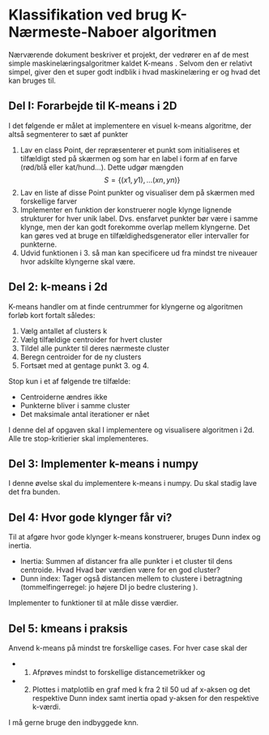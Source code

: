 # Klassifikation ved brug **K**-Nærmeste-Naboer algoritmen
Nærværende dokument beskriver et projekt, der vedrører en af de mest simple maskinelæringsalgoritmer kaldet K-means . Selvom den er relativt simpel, giver den et super godt indblik i hvad maskinelæring er og hvad det kan bruges til. 
## Del I: Forarbejde til K-means i 2D
I det følgende er målet at implementere en visuel k-means algoritme, der altså segmenterer to sæt af punkter

1. Lav en class Point, der repræsenterer et punkt som  initialiseres et tilfældigt sted på skærmen og som har en label i form af en farve (rød/blå eller kat/hund…). Dette udgør mængden $$S=\{(x1,y1),…(xn,yn)\}$$
2. Lav en liste af disse Point punkter og visualiser dem på skærmen med forskellige farver
3. Implementer en funktion der konstruerer nogle klynge lignende strukturer for hver unik label. Dvs. ensfarvet punkter bør være i samme klynge, men der kan godt forekomme overlap mellem klyngerne. Det kan gøres ved at bruge en tilfældighedsgenerator eller intervaller for punkterne. 
4. Udvid funktionen i 3. så man kan specificere ud fra mindst tre niveauer hvor adskilte klyngerne skal være. 


## Del 2: k-means i 2d
K-means handler om at finde centrummer for klyngerne og algoritmen forløb kort fortalt således:
1. Vælg antallet af clusters k
2. Vælg tilfældige centroider for hvert cluster
3. Tildel alle punkter til deres nærmeste cluster
4. Beregn centroider for de ny clusters
5. Fortsæt med at gentage punkt 3. og 4. 

Stop kun i et af følgende tre tilfælde:
- Centroiderne ændres ikke
- Punkterne bliver i samme cluster
- Det maksimale antal iterationer er nået

I denne del af opgaven skal I implementere og visualisere algoritmen i 2d. Alle tre stop-kritierier skal implementeres.

## Del 3: Implementer k-means i numpy
I denne øvelse skal du implementere k-means i numpy. Du skal stadig lave det fra bunden. 

## Del 4: Hvor gode klynger får vi?
Til at afgøre hvor gode klynger k-means konstruerer, bruges Dunn index og inertia.

- Inertia: Summen af distancer fra alle punkter i et cluster til dens centroide. Hvad Hvad bør værdien være for en god cluster?
- Dunn index: Tager også distancen mellem to clustere i betragtning (tommelfingerregel: jo højere DI jo bedre clustering ).

Implementer to funktioner til at måle disse værdier. 



## Del 5: kmeans i praksis 
Anvend k-means på mindst tre forskellige cases. For hver case skal der 
- 1. Afprøves mindst to forskellige distancemetrikker og 
- 2. Plottes i matplotlib en graf med k fra 2 til 50 ud af x-aksen og det respektive Dunn index samt inertia opad y-aksen for den respektive k-værdi. 

I må gerne bruge den indbyggede knn. 
